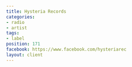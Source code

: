 ```yaml
---
title: Hysteria Records
categories:
- radio
- artist
tags:
- label
position: 171
facebook: https://www.facebook.com/hysteriarec
layout: client
---
```


